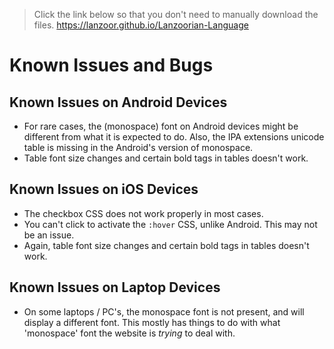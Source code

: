 > Click the link below so that you don't need to manually download the files.
> <a href="https://lanzoor.github.io/Lanzoorian-Language" target="_blank"><https://lanzoor.github.io/Lanzoorian-Language></a>

# Known Issues and Bugs

## Known Issues on Android Devices

- For rare cases, the (monospace) font on Android devices might be different from what it is expected to do. Also, the IPA extensions unicode table is missing in the Android's version of monospace.
- Table font size changes and certain bold tags in tables doesn't work.

## Known Issues on iOS Devices

- The checkbox CSS does not work properly in most cases.
- You can't click to activate the `:hover` CSS, unlike Android. This may not be an issue.
- Again, table font size changes and certain bold tags in tables doesn't work.

## Known Issues on Laptop Devices

- On some laptops / PC's, the monospace font is not present, and will display a different font. This mostly has things to do with what 'monospace' font the website is *trying* to deal with.
